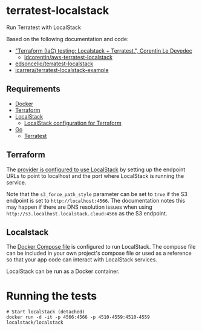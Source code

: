 # terratest-localstack
Run Terratest with LocalStack

Based on the following documentation and code:
- ["Terraform (IaC) testing: Localstack + Terratest.", Corentin Le Devedec](https://medium.com/@ledevedeccorentin/terraform-iac-testing-localstack-terratest-9946dafe98b6)
  - [ldcorentin/aws-terratest-localstack](https://github.com/ldcorentin/aws-terratest-localstack)
- [edsoncelio/terratest-localstack](https://github.com/edsoncelio/terratest-localstack)
- [icarrera/terratest-localstack-example](https://github.com/icarrera/terratest-localstack-example)

## Requirements
- [Docker](https://docs.docker.com/get-docker/)
- [Terraform](https://learn.hashicorp.com/tutorials/terraform/install-cli)
- [LocalStack](https://docs.localstack.cloud/getting-started/installation/)
  - [LocalStack configuration for Terraform](https://docs.localstack.cloud/user-guide/integrations/terraform/) 
- [Go](https://golang.org/doc/install)
  - [Terratest](https://terratest.gruntwork.io/docs/getting-started/quick-start/)

## Terraform
The [provider is configured to use LocalStack](./infra/provider.tf) by setting up the endpoint URLs to point to localhost and the port where LocalStack is running the service.

Note that the `s3_force_path_style` parameter can be set to `true` if the S3 endpoint is set to `http://localhost:4566`. The documentation notes this may happen if there are DNS resolution issues when using `http://s3.localhost.localstack.cloud:4566` as the S3 endpoint.

## Localstack
The [Docker Compose file](./docker-compose.yml) is configured to run LocalStack. The compose file can be included in your own project's compose file or used as a reference so that your app code can interact with LocalStack services.

LocalStack can be run as a Docker container.

# Running the tests

```shell
# Start localstack (detached)
docker run -d -it -p 4566:4566 -p 4510-4559:4510-4559 localstack/localstack
```